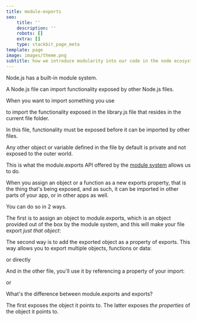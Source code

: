 ```yaml
---
title: module-exports
seo:
    title: ''
    description: ''
    robots: []
    extra: []
    type: stackbit_page_meta
template: page
image: images/theme.png
subtitle: how we introduce modularity into our code in the node ecosystem
---
```


Node.js has a built-in module system.

A Node.js file can import functionality exposed by other Node.js files.

When you want to import something you use

to import the functionality exposed in the library.js file that resides in the current file folder.

In this file, functionality must be exposed before it can be imported by other files.

Any other object or variable defined in the file by default is private and not exposed to the outer world.

This is what the module.exports API offered by the [module system](https://nodejs.org/api/modules.html) allows us to do.

When you assign an object or a function as a new exports property, that is the thing that's being exposed, and as such, it can be imported in other parts of your app, or in other apps as well.

You can do so in 2 ways.

The first is to assign an object to module.exports, which is an object provided out of the box by the module system, and this will make your file export *just that object*:

The second way is to add the exported object as a property of exports. This way allows you to export multiple objects, functions or data:

or directly

And in the other file, you'll use it by referencing a property of your import:

or

What's the difference between module.exports and exports?

The first exposes the object it points to. The latter exposes *the properties* of the object it points to.
